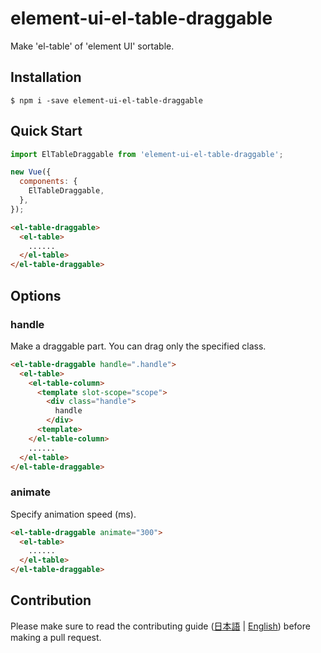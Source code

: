# element-ui-el-table-draggable

Make 'el-table' of 'element UI' sortable.

## Installation

```
$ npm i -save element-ui-el-table-draggable
```

## Quick Start

```js
import ElTableDraggable from 'element-ui-el-table-draggable';

new Vue({
  components: {
    ElTableDraggable,
  },
});
```

```html
<el-table-draggable>
  <el-table>
    ......
  </el-table>
</el-table-draggable>
```

## Options

### handle

Make a draggable part.
You can drag only the specified class.

```html
<el-table-draggable handle=".handle">
  <el-table>
    <el-table-column>
      <template slot-scope="scope">
        <div class="handle">
          handle
        </div>
      <template>
    </el-table-column>
    ......
  </el-table>
</el-table-draggable>
```

### animate

Specify animation speed (ms).

```html
<el-table-draggable animate="300">
  <el-table>
    ......
  </el-table>
</el-table-draggable>
```

## Contribution

Please make sure to read the contributing guide ([日本語](CONTRIBUTING-jp.md) | [English](CONTRIBUTING.md)) before making a pull request.
